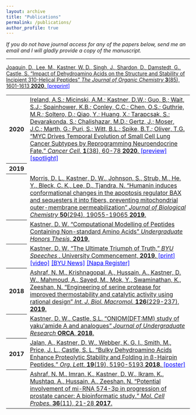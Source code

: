 ```yaml
---
layout: archive
title: "Publications"
permalink: /publications/
author_profile: true
---
```


<em>If you do not have journal access for any of the papers below, send me an email and I will gladly provide a copy of the manuscript.</em>

<hr class="styled-hr" style="width:100%;">

<table>

 <tr><th>2020</th><td>
   <a href="https://www.cell.com/cancer-cell/fulltext/S1535-6108(20)30218-X" target="_blank">Ireland, A.S.; Micinski, A.M.; Kastner, D.W.; Guo, B.; Wait, S.J.; Spainhower, K.B.; Conley, C.C.; Chen, O.S.; Guthrie, M.R.; Soltero, D.; Qiao, Y.; Huang, X.; Tarapcsak, S.; Devarakonda, S.; Chalishazar, M.D.; Gertz, J.; Moser, J.C.; Marth, G.; Puri, S.; Witt, B.L.; Spike, B.T.; Oliver, T.G. &ldquo;MYC Drives Temporal Evolution of Small Cell Lung Cancer Subtypes by Reprogramming Neuroendocrine Fate.&rdquo;
   <em>Cancer Cell. </em>
    <strong>1</strong>(38), 60-78 <strong>2020</strong>.
  </a>
  <a style="color:blue" href="https://www.cell.com/cancer-cell/fulltext/S1535-6108(20)30313-5" target="_blank">[preview]</a>
  <a style="color:blue" href="https://healthcare.utah.edu/huntsmancancerinstitute/news/2020/06/researchers-identify-a-moving-target-in-small-cell-lung-tumors.php" target="_blank">[spotlight]</a>
 </td></tr>

   <a href="https://pubs.acs.org/doi/10.1021/acs.joc.9b02747" target="_blank">
    Joaquin, D., Lee, M., <u>Kastner, W. D.,</u> Singh, J., Shardon, D., Damstedt, G., Castle, S.
    &ldquo;Impact of Dehydroamino Acids on the Structure and Stability of Incipient 3<sub></sub>10-Helical Peptides&rdquo;
    <em>The Journal of Organic Chemistry </em>
    <strong>3</strong>(85), 1601-1613 <strong>2020</strong>.
  </a>
  <a style="color:blue" href="https://chemrxiv.org/s/c3ceb27a7adb6d7e0acb" target="_blank">[preprint]</a>
 </td></tr>

  <tr><th>2019</th><td>
  <tr><th></th><td>
    <a href="http://www.jbc.org/content/early/2019/11/05/jbc.RA119.011297" target="_blank">
      Morris, D. L., <u>Kastner, D. W.</u>, Johnson, S., Strub, M., He, Y., Bleck, C. K., Lee, D., Tjandra, N.
      &ldquo;Humanin induces conformational changes in the apoptosis regulator BAX and sequesters it into fibers, preventing mitochondrial outer-membrane permeabilization&rdquo;
      <em>Journal of Biological Chemistry </em>
      <strong>50</strong>(294), 19055-19065 <strong>2019</strong>.
    </a>
  </td></tr>

  <tr><th></th><td>
    <a href="https://scholarsarchive.byu.edu/studentpub_uht/61" target="_blank">
      <u>Kastner, D. W.</u>
      &ldquo;Computational Modelling of Peptides Containing Non-standard Amino Acids&rdquo;
      <em>Undergraduate Honors Thesis, </em>
      <strong>2019</strong>.
    </a>
  </td></tr>

  <tr><th></th><td>
    <a href="https://speeches.byu.edu/talks/david-w-kastner/the-ultimate-triumph-of-truth/" target="_blank">
      <u>Kastner, D. W.</u>
      &ldquo;The Ultimate Triumph of Truth,&rdquo;
      <em>BYU Speeches </em>,
      University Commencement, <strong>2019</strong>.
    </a>
    <a style="color:blue" href="https://speeches.byu.edu/wp-content/uploads/pdf/Comm_2019_Kastner.pdf" target="_blank">[print]</a>
    <a style="color:blue" href="https://www.youtube.com/watch?v=qFgQOzBn8AQ" target="_blank">[video]</a>
    <a style="color:blue" href="https://news.byu.edu/news/part-search-q-student-commencement-speaker" target="_blank">[BYU News]</a>
    <a style="color:blue" href="https://napavalleyregister.com/announcements/grapevine/grapevines-kastner-chosen-as-commencement-speaker-at-byu/article_c57a228f-1f16-58c2-b068-ba68445f59e6.html" target="_blank">[Napa Register]</a>
  </td></tr>

  <tr><th>2018</th><td>
    <a href="https://www.sciencedirect.com/science/article/pii/S0141813018356265" target="_blank">
      Ashraf, N. M., Krishnagopal, A., Hussain, A., <u>Kastner, D. W.</u>, Mahmoud, A., Sayed, M., Mok, Y., Swaminathan, K., Zeeshan, N.
      &ldquo;Engineering of serine protease for improved thermostability and catalytic activity using rational design&rdquo;
      <em>Int. J. Biol. Macromol. </em>
      <strong>126</strong>(229-237), <strong>2019</strong>.
    </a>
  </td></tr>

  <tr><th></th><td>
    <a href="http://jur.byu.edu/?p=23292" target="_blank">
      <u>Kastner, D. W.</u>, Castle, S.L.
      &ldquo;ONIOM(DFT:MM) study of yaku'amide A and analogues&rdquo;
      <em>Journal of Undergraduate Research </em>
      <strong>ORCA</strong>, <strong>2018</strong>.
    </a>
  </td></tr>

  <tr><th>2017</th><td>
    <a href="https://pubs.acs.org/doi/abs/10.1021/acs.orglett.7b02455" target="_blank">Jalan, A., <u>Kastner, D. W.</u>, Webber, K. G. I., Smith, M., Price, J. L., Castle, S. L. &ldquo;Bulky Dehydroamino Acids Enhance Proteolytic Stability and Folding in β-Hairpin Peptides.&rdquo;
      <em>Org. Lett. </em>
      <strong>19</strong>(19), 5190-5193 <strong>2018</strong>.
    </a>
    <a style="color:blue" href="https://scholarsarchive.byu.edu/library_studentposters_2017/" target="_blank">[poster]</a>
  </td></tr>

  <tr><th></th><td>
    <a href="https://www.sciencedirect.com/science/article/pii/S0890850817300695" target="_blank">Ashraf, N. M., Imran, K., <u>Kastner, D. W</u>., Ikram, K., Mushtaq, A., Hussain, A., Zeeshan. N. &ldquo;Potential involvement of mi-RNA 574-3p in progression of prostate cancer: A bioinformatic study.&rdquo;
      <em>Mol. Cell Probes. </em>
      <strong>36</strong>(11), 21-28 <strong>2017</strong>.
    </a>
  </td></tr>

</table>
